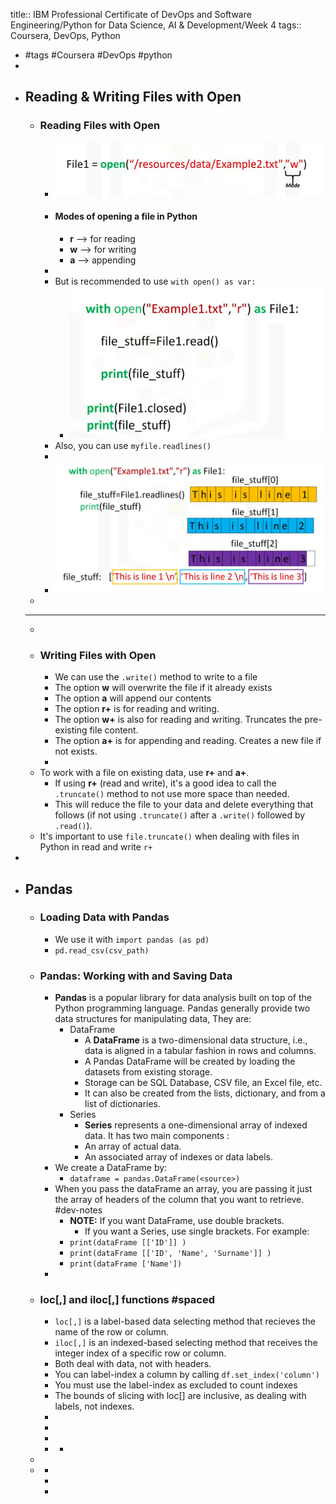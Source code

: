 title:: IBM Professional Certificate of DevOps and Software Engineering/Python for Data Science, AI & Development/Week 4
tags:: Coursera, DevOps, Python

- #tags #Coursera #DevOps #python
-
- ## Reading & Writing Files with Open
	- ### Reading Files with Open
		- ![image.png](../assets/image_1665321413818_0.png)
		- #### Modes of opening a file in Python
			- **r** --> for reading
			- **w** --> for writing
			- **a** --> appending
		-
		- But is recommended to use `with open() as var:`
			- ![image.png](../assets/image_1665321709102_0.png)
		- Also, you can use `myfile.readlines()`
		-
		- ![image.png](../assets/image_1665321819028_0.png)
	-
	- ---
	-
	- ### Writing Files with Open
		- We can use the `.write()` method to write to a file
		- The option **w** will overwrite the file if it already exists
		- The option **a** will append our contents
		- The option **r+** is for reading and writing.
		- The option **w+** is also for reading and writing. Truncates the pre-existing file content.
		- The option **a+** is for appending and reading. Creates a new file if not exists.
		-
	- To work with a file on existing data, use **r+** and **a+**.
		- If using **r+** (read and write), it's a good idea to call the `.truncate()` method to not use more space than needed.
		- This will reduce the file to your data and delete everything that follows (if not using `.truncate()` after a `.write()` followed by `.read()`).
	- It's important to use `file.truncate()` when dealing with files in Python in read and write `r+`
-
- ## Pandas
	- ### Loading Data with Pandas
		- We use it with `import pandas (as pd)`
		- `pd.read_csv(csv_path)`
	- ### Pandas: Working with and Saving Data
		- **Pandas** is a popular library for data analysis built on top of the Python programming language. Pandas generally provide two data structures for manipulating data, They are:
			- DataFrame
				- A **DataFrame** is a two-dimensional data structure, i.e., data is aligned in a tabular fashion in rows and columns.
				- A Pandas DataFrame will be created by loading the datasets from existing storage.
				- Storage can be SQL Database, CSV file, an Excel file, etc.
				- It can also be created from the lists, dictionary, and from a list of dictionaries.
			- Series
				- **Series** represents a one-dimensional array of indexed data.
				  It has two main components :
				- An array of actual data.
				- An associated array of indexes or data labels.
		- We create a DataFrame by:
			- `dataframe = pandas.DataFrame(<source>)`
		- When you pass the dataFrame an array, you are passing it just the array of headers of the column that you want to retrieve. #dev-notes
			- **NOTE:** If you want DataFrame, use double brackets.
				- If you want a Series, use single brackets. For example:
			- `print(dataFrame [['ID']] )`
			- `print(dataFrame [['ID', 'Name', 'Surname']] )`
			- `print(dataFrame ['Name'])`
		-
	- ### loc[,] and iloc[,] functions #spaced
		- `loc[,]` is a label-based data selecting method that recieves the name of the row or column.
		- `iloc[,]` is an indexed-based selecting method that receives the integer index of a specific row or column.
		- Both deal with data, not with headers.
		- You can label-index a column by calling `df.set_index('column')`
		- You must use the label-index as excluded to count indexes
		- The bounds of slicing with loc[] are inclusive, as dealing with labels, not indexes.
		-
		-
		-
		-
			-
	-
	-
		-
		-
		-
